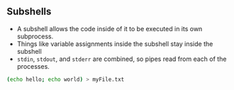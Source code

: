 ## Subshells
- A subshell allows the code inside of it to be executed in its own subprocess.
- Things like variable assignments inside the subshell stay inside the subshell
- `stdin`, `stdout`, and `stderr` are combined, so pipes read from each of the processes.
```bash
(echo hello; echo world) > myFile.txt
```